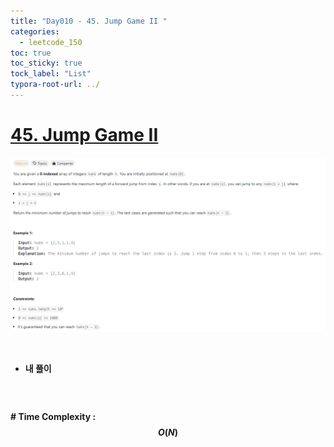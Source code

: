 ```yaml
---
title: "Day010 - 45. Jump Game II "
categories:
  - leetcode_150
toc: true
toc_sticky: true
tock_label: "List"
typora-root-url: ../
---
```



# [45. Jump Game II](https://leetcode.com/problems/jump-game-ii/)

![image-20240927011422162](/../assets/images/2024-09-27-Leetcode150_Day010/image-20240927011422162.png)

<br>

- **내 풀이**

```python

```



<br>

**\# Time Complexity  : $$O(N)$$** 
